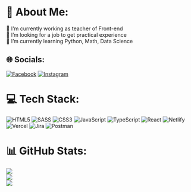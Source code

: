 # 💫 About Me:
🔭 I'm currently working as teacher of Front-end <br>🤝 I’m looking for a job to get practical experience<br>🌱 I’m currently learning Python, Math, Data Science<br>


## 🌐 Socials:
[![Facebook](https://img.shields.io/badge/Facebook-%231877F2.svg?logo=Facebook&logoColor=white)](https://www.facebook.com/gu.ka.75098/) [![Instagram](https://img.shields.io/badge/Instagram-%23E4405F.svg?logo=Instagram&logoColor=white)](https://www.instagram.com/gukadavitadze/) 
<!-- [![LinkedIn](https://img.shields.io/badge/LinkedIn-%230077B5.svg?logo=linkedin&logoColor=white)](https://www.linkedin.com/in/gurami-davitadze-5013a8224/)  -->

# 💻 Tech Stack:
![HTML5](https://img.shields.io/badge/html5-%23E34F26.svg?style=for-the-badge&logo=html5&logoColor=white) ![SASS](https://img.shields.io/badge/SASS-hotpink.svg?style=for-the-badge&logo=SASS&logoColor=white) ![CSS3](https://img.shields.io/badge/css3-%231572B6.svg?style=for-the-badge&logo=css3&logoColor=white) ![JavaScript](https://img.shields.io/badge/javascript-%23323330.svg?style=for-the-badge&logo=javascript&logoColor=%23F7DF1E) ![TypeScript](https://img.shields.io/badge/typescript-%23007ACC.svg?style=for-the-badge&logo=typescript&logoColor=white) ![React](https://img.shields.io/badge/react-%2320232a.svg?style=for-the-badge&logo=react&logoColor=%2361DAFB) ![Netlify](https://img.shields.io/badge/netlify-%23000000.svg?style=for-the-badge&logo=netlify&logoColor=#00C7B7) ![Vercel](https://img.shields.io/badge/vercel-%23000000.svg?style=for-the-badge&logo=vercel&logoColor=white) ![Jira](https://img.shields.io/badge/jira-%230A0FFF.svg?style=for-the-badge&logo=jira&logoColor=white) ![Postman](https://img.shields.io/badge/Postman-FF6C37?style=for-the-badge&logo=postman&logoColor=white)
# 📊 GitHub Stats:
![](https://github-readme-stats.vercel.app/api?username=Guka20&theme=dark&hide_border=false&include_all_commits=false&count_private=false)<br/>
![](https://github-readme-streak-stats.herokuapp.com/?user=Guka20&theme=dark&hide_border=false)<br/>
![](https://github-readme-stats.vercel.app/api/top-langs/?username=Guka20&theme=dark&hide_border=false&include_all_commits=false&count_private=false&layout=compact)

<!-- Proudly created with GPRM ( https://gprm.itsvg.in ) -->
